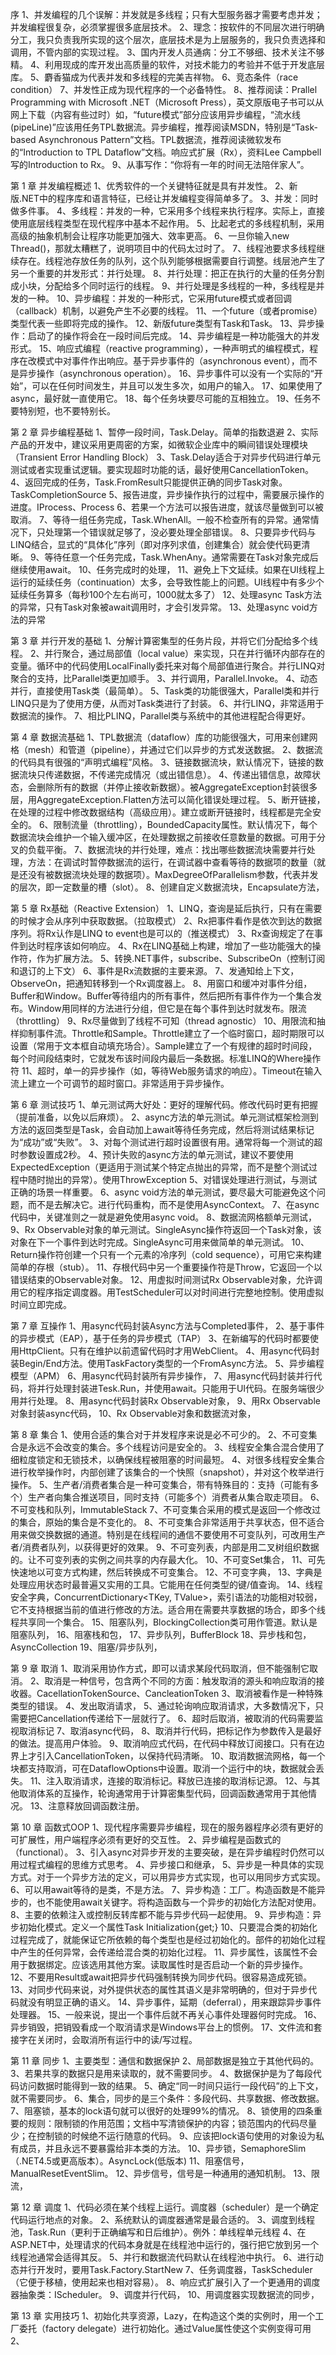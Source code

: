 序
1、并发编程的几个误解：并发就是多线程；只有大型服务器才需要考虑并发；并发编程很复杂，必须掌握很多底层技术。
2、理念：按软件的不同层次进行明确分工，我只负责我所实现的这个层次，底层技术是为上层服务的，我只负责选择和调用，不管内部的实现过程。
3、国内开发人员通病：分工不够细、技术关注不够精。
4、利用现成的库开发出高质量的软件，对技术能力的考验并不低于开发底层库。
5、麝香猫成为代表并发和多线程的完美吉祥物。
6、竞态条件（race condition）
7、并发性正成为现代程序的一个必备特性。
8、推荐阅读：Prallel Programming with Microsoft .NET（Microsoft Press），英文原版电子书可以从网上下载（内容有些过时）如，“future模式”部分应该用异步编程，“流水线(pipeLine)”应该用任务TPL数据流。异步编程，推荐阅读MSDN，特别是“Task-based Asynchronous Pattern”文档。TPL数据流，推荐阅读微软发布的“Introduction to TPL Dataflow”文档。响应式扩展（Rx），资料Lee Campbell写的Introduction to Rx。
9、从事写作：“你将有一年的时间无法陪伴家人”。

第 1 章 并发编程概述
1、优秀软件的一个关键特征就是具有并发性。
2、新版.NET中的程序库和语言特征，已经让并发编程变得简单多了。
3、并发：同时做多件事。
4、多线程：并发的一种，它采用多个线程来执行程序。实际上，直接使用底层线程类型在现代程序中基本不起作用。
5、比起老式的多线程机制，采用高级的抽象机制会让程序功能更加强大、效率更高。
6、一旦你输入new Thread()，那就太糟糕了，说明项目中的代码太过时了。
7、线程池要求多线程继续存在。线程池存放任务的队列，这个队列能够根据需要自行调整。线层池产生了另一个重要的并发形式：并行处理。
8、并行处理：把正在执行的大量的任务分割成小块，分配给多个同时运行的线程。
9、并行处理是多线程的一种，多线程是并发的一种。
10、异步编程：并发的一种形式，它采用future模式或者回调（callback）机制，以避免产生不必要的线程。
11、一个future（或者promise）类型代表一些即将完成的操作。
12、新版future类型有Task和Task<TResult>。
13、异步操作：启动了的操作将会在一段时间后完成。
14、异步编程是一种功能强大的并发形式。
15、响应式编程（reactive programming），一种声明式的编程模式，程序在改模式中对事件作出响应。基于异步事件的（asynchronous event），而不是异步操作（asynchronous operation）。
16、异步事件可以没有一个实际的“开始”，可以在任何时间发生，并且可以发生多次，如用户的输入。
17、如果使用了async，最好就一直使用它。
18、每个任务块要尽可能的互相独立。
19、任务不要特别短，也不要特别长。


第 2 章 异步编程基础
1、暂停一段时间，Task.Delay。简单的指数退避
2、实际产品的开发中，建议采用更周密的方案，如微软企业库中的瞬间错误处理模块（Transient Error Handling Block）
3、Task.Delay适合于对异步代码进行单元测试或者实现重试逻辑。要实现超时功能的话，最好使用CancellationToken。
4、返回完成的任务，Task.FromResult只能提供正确的同步Task对象。TaskCompletionSource
5、报告进度，异步操作执行的过程中，需要展示操作的进度。IProcess<T>、Process<T>
6、若果一个方法可以报告进度，就该尽量做到可以被取消。
7、等待一组任务完成，Task.WhenAll。一般不检查所有的异常。通常情况下，只处理第一个错误就足够了，没必要处理全部错误。
8、只要异步代码与LINQ结合，显式的“具体化”序列（即对序列求值，创建集合）就会使代码更清晰。
9、等待任意一个任务完成，Task.WhenAny。通常需要在Task对象完成后继续使用await。
10、任务完成时的处理，
11、避免上下文延续。如果在UI线程上运行的延续任务（continuation）太多，会导致性能上的问题。UI线程中有多少个延续任务算多（每秒100个左右尚可，1000就太多了）
12、处理async Task方法的异常，只有Task对象被await调用时，才会引发异常。
13、处理async void方法的异常

第 3 章 并行开发的基础
1、分解计算密集型的任务片段，并将它们分配给多个线程。
2、并行聚合，通过局部值（local value）来实现，只在并行循环内部存在的变量。循环中的代码使用LocalFinally委托来对每个局部值进行聚合。并行LINQ对聚合的支持，比Parallel类更加顺手。
3、并行调用，Parallel.Invoke。
4、动态并行，直接使用Task类（最简单）。
5、Task类的功能很强大，Parallel类和并行LINQ只是为了使用方便，从而对Task类进行了封装。
6、并行LINQ，非常适用于数据流的操作。
7、相比PLINQ，Parallel类与系统中的其他进程配合得更好。


第 4 章 数据流基础
1、TPL数据流（dataflow）库的功能很强大，可用来创建网格（mesh）和管道（pipeline），并通过它们以异步的方式发送数据。
2、数据流的代码具有很强的“声明式编程”风格。
3、链接数据流块，默认情况下，链接的数据流块只传递数据，不传递完成情况（或出错信息）。
4、传递出错信息，故障状态，会删除所有的数据（并停止接收新数据）。被AggregateException封装很多层，用AggregateException.Flatten方法可以简化错误处理过程。
5、断开链接，在处理的过程中修改数据结构（高级应用）。建立或断开链接时，线程都是完全安全的。
6、限制流量（throttling），BoundedCapacity属性。默认情况下，每个数据流块会维护一个输入缓冲区，在处理数据之前接收任意数量的数据。可用于分叉的负载平衡。
7、数据流块的并行处理，难点：找出哪些数据流块需要并行处理，方法：在调试时暂停数据流的运行，在调试器中查看等待的数据项的数量（就是还没有被数据流块处理的数据项）。MaxDegreeOfParallelism参数，代表并发的层次，即一定数量的槽（slot）。
8、创建自定义数据流块，Encapsulate方法，

第 5 章 Rx基础（Reactive Extension）
1、LINQ，查询是延后执行，只有在需要的时候才会从序列中获取数据。（拉取模式）
2、Rx把事件看作是依次到达的数据序列。将Rx认作是LINQ to event也是可以的（推送模式）
3、Rx查询规定了在事件到达时程序该如何响应。
4、Rx在LINQ基础上构建，增加了一些功能强大的操作符，作为扩展方法。
5、转换.NET事件，subscribe、SubscribeOn（控制订阅和退订的上下文）
6、事件是Rx流数据的主要来源。
7、发通知给上下文，ObserveOn，把通知转移到一个Rx调度器上。
8、用窗口和缓冲对事件分组，Buffer和Window。Buffer等待组内的所有事件，然后把所有事件作为一个集合发布。Window用同样的方法进行分组，但它是在每个事件到达时就发布。限流（throttling）
9、Rx尽量做到了线程不可知（thread agnostic）
10、用限流和抽样抑制事件流。Throttle和Sample。Throttle建立了一个临时窗口，超时期限可以设置（常用于文本框自动填充场合）。Sample建立了一个有规律的超时时间段，每个时间段结束时，它就发布该时间段内最后一条数据。标准LINQ的Where操作符
11、超时，单一的异步操作（如，等待Web服务请求的响应）。Timeout在输入流上建立一个可调节的超时窗口。非常适用于异步操作。

第 6 章 测试技巧
1、单元测试两大好处：更好的理解代码。修改代码时更有把握（提前准备，以免以后麻烦）。
2、async方法的单元测试。单元测试框架检测到方法的返回类型是Task，会自动加上await等待任务完成，然后将测试结果标记为“成功”或“失败”。
3、对每个测试进行超时设置很有用。通常将每一个测试的超时参数设置成2秒。
4、预计失败的async方法的单元测试，建议不要使用ExpectedException（更适用于测试某个特定点抛出的异常，而不是整个测试过程中随时抛出的异常）。使用ThrowException
5、对错误处理进行测试，与测试正确的场景一样重要。
6、async void方法的单元测试，要尽最大可能避免这个问题，而不是去解决它。进行代码重构，而不是使用AsyncContext。
7、在async代码中，关键准则之一就是避免使用async void。
8、数据流网格额单元测试，
9、Rx Observable对象的单元测试。SingleAsync操作符返回一个Task<T>对象，该对象在下一个事件到达时完成。SingleAsync可用来做简单的单元测试。
10、Return操作符创建一个只有一个元素的冷序列（cold sequence），可用它来构建简单的存根（stub）。
11、存根代码中另一个重要操作符是Throw，它返回一个以错误结束的Observable对象。
12、用虚拟时间测试Rx Observable对象，允许调用它的程序指定调度器。用TestScheduler可以对时间进行完整地控制。使用虚拟时间立即完成。

第 7 章 互操作
1、用async代码封装Async方法与Completed事件，
2、基于事件的异步模式（EAP），基于任务的异步模式（TAP）
3、在新编写的代码时都要使用HttpClient。只有在维护以前遗留代码时才用WebClient。
4、用async代码封装Begin/End方法。使用TaskFactory类型的一个FromAsync方法。
5、异步编程模型（APM）
6、用async代码封装所有异步操作，
7、用async代码封装并行代码，将并行处理封装进Tesk.Run，并使用await。只能用于UI代码。在服务端很少用并行处理。
8、用async代码封装Rx Observable对象，
9、用Rx Observable对象封装async代码，
10、Rx Observable对象和数据流对象，

第 8 章 集合
1、使用合适的集合对于并发程序来说是必不可少的。
2、不可变集合是永远不会改变的集合。多个线程访问是安全的。
3、线程安全集合混合使用了细粒度锁定和无锁技术，以确保线程被阻塞的时间最短。
4、对很多线程安全集合进行枚举操作时，内部创建了该集合的一个快照（snapshot），并对这个枚举进行操作。
5、生产者/消费者集合是一种可变集合，带有特殊目的：支持（可能有多个）生产者向集合推送项目，同时支持（可能多个）消费者从集合取走项目。
6、不可变栈和队列，ImmutableStack
7、不可变集合采用的模式是返回一个修改过的集合，原始的集合是不变化的。
8、不可变集合非常适用于共享状态，但不适合用来做交换数据的通道。特别是在线程间的通信不要使用不可变队列，可改用生产者/消费者队列，以获得更好的效果。
9、不可变列表，内部是用二叉树组织数据的。让不可变列表的实例之间共享的内存最大化。
10、不可变Set集合，
11、可先快速地以可变方式构建，然后转换成不可变集合。
12、不可变字典，
13、字典是处理应用状态时最普遍又实用的工具。它能用在任何类型的键/值查询。
14、线程安全字典，ConcurrentDictionary<TKey, TValue>，索引语法的功能相对较弱，它不支持根据当前的值进行修改的方法。适合用在需要共享数据的场合，即多个线程共享同一个集合。
15、阻塞队列，BlockingCollection<T>类可用作管道。默认是阻塞队列，
16、阻塞栈和包，
17、异步队列，BufferBlock<T>
18、异步栈和包，AsyncCollection<T>
19、阻塞/异步队列，

第 9 章 取消
1、取消采用协作方式，即可以请求某段代码取消，但不能强制它取消。
2、取消是一种信号，包含两个不同的方面：触发取消的源头和响应取消的接收器。CacellationTokenSource、CancleationToken
3、取消被看作是一种特殊类型的错误。
4、发出取消请求，
5、通过轮询响应取消请求，大多数情况下，只需要把Cancellation传递给下一层就行了。
6、超时后取消，被取消的代码需要监视取消标记
7、取消async代码，
8、取消并行代码，把标记作为参数传入是最好的做法。提高用户体验。
9、取消响应式代码，在代码中释放订阅接口。只有在边界上才引入CancellationToken，以保持代码清晰。
10、取消数据流网格，每一个块都支持取消，可在DataflowOptions中设置。取消一个运行中的块，数据就会丢失。
11、注入取消请求，连接的取消标记。释放已连接的取消标记源。
12、与其他取消体系的互操作，轮询通常用于计算密集型代码，回调函数通常用于其他情况。
13、注意释放回调函数注册。

第 10 章 函数式OOP
1、现代程序需要异步编程，现在的服务器程序必须有更好的可扩展性，用户端程序必须有更好的交互性。
2、异步编程是函数式的（functional）。
3、引入async对异步开发的主要突破，是在异步编程时仍然可以用过程式编程的思维方式思考。
4、异步接口和继承，
5、异步是一种具体的实现方式。对于一个异步方法的定义，可以用异步方式实现，也可以用同步方式实现。
6、可以用await等待的是类，不是方法。
7、异步构造：工厂。构造函数是不能异步的，也不能使用await关键字。将构造函数与一个异步的初始化方法配对使用。
8、主要的依赖注入或控制反转库都不能与异步代码一起使用。
9、异步构造：异步初始化模式。定义一个属性Task Initialization{get;}
10、只要混合类的初始化过程完成了，就能保证它所依赖的每个类型也是经过初始化的。部件的初始化过程中产生的任何异常，会传递给混合类的初始化过程。
11、异步属性，该属性不会用于数据绑定。应该选用其他方案。读取属性时是否启动一个新的异步操作。
12、不要用Result或await把异步代码强制转换为同步代码。很容易造成死锁。
13、对同步代码来说，对外提供状态的属性其语义是非常明确的，但对于异步代码就没有明显正确的语义。
14、异步事件，延期（deferral），用来跟踪异步事件处理器。
15、一般来说，提出一个事件后就不再关心事件处理器何时完成。
16、异步销毁，把销毁看成一个取消请求是Windows平台上的惯例。
17、文件流和套接字在关闭时，会取消所有运行中的读/写过程。

第 11 章 同步
1、主要类型：通信和数据保护
2、局部数据是独立于其他代码的。
3、若果共享的数据只是用来读取的，就不需要同步。
4、数据保护是为了每段代码访问数据时能得到一致的结果。
5、确定“同一时间只运行一段代码”的上下文，就不需要同步。
6、集合，同步的是三个条件：多段代码、共享数据、修改数据。
7、阻塞锁，基本的lock语句就可以很好的处理99%的情况。
8、锁使用的四条重要的规则：限制锁的作用范围；文档中写清锁保护的内容；锁范围内的代码尽量少；在控制锁的时候绝不运行随意的代码。
9、应该把lock语句使用的对象设为私有成员，并且永远不要暴露给非本类的方法。
10、异步锁，SemaphoreSlim（.NET4.5或更高版本）。AsyncLock(低版本)
11、阻塞信号，ManualResetEventSlim。
12、异步信号，信号是一种通用的通知机制。
13、限流，

第 12 章 调度
1、代码必须在某个线程上运行。调度器（scheduler）是一个确定代码运行地点的对象。
2、系统默认的调度器通常是最合适的。
3、调度到线程池，Task.Run（更利于正确编写和日后维护）。例外：单线程单元线程
4、在ASP.NET中，处理请求的代码本身就是在线程池中运行的，强行把它放到另一个线程池通常会适得其反。
5、并行和数据流代码默认在线程池中执行。
6、进行动态并行开发时，要用Task.Factory.StartNew
7、任务调度器，TaskScheduler（它便于移植，使用起来也相对容易）。
8、响应式扩展引入了一个更通用的调度器抽象类：IScheduler。
9、调度并行代码，
10、用调度器实现数据流的同步，

第 13 章 实用技巧
1、初始化共享资源，Lazy<T>，在构造这个类的实例时，用一个工厂委托（factory delegate）进行初始化。通过Value属性使这个实例变得可用
2、


